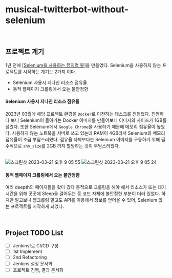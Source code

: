 # musical-twitterbot-without-selenium

<br>

## 프로젝트 계기
1년 전에 [[Selenium을 사용하는 뮤지컬 봇]](https://github.com/leeleelee3264?tab=repositories)을 만들었다. Selenium을 사용하지 않는 프로젝트를 시작하는 계기는 2가지 이다. 

- Selenium 사용시 지나친 리소스 점유율
- 동적 웹페이지 크롤링에서 오는 불안정함


#### Selenium 사용시 지나친 리소스 점유율
2023년 03월에 해당 프로젝트 환경을 `Docker`로 이전하는 테스크를 진행했다. 진행하다 보니 Selenium이 돌아가는 Docker 이미지를 만들어보니 이미지의 사이즈가 1GB를 넘겼다. 또한 Selenium에서 `Google Chrome`을 사용하기 때문에 메모리 점유율이 높았다. 사용하지 않는 노트북을 서버로 쓰고 있는데 RAM이 4GB라서 Selenium의 메모리 점유율이 조금 부담스러웠다. 점유율 자체보다는 Selenium 이미지를 구동하기 위해 필수적으로 `shm_size`를 2GB 까지 할당하는 것이 부담스러웠다. 

<br>

<img alt="스크린샷 2023-03-21 오후 9 05 55" src="https://user-images.githubusercontent.com/35620531/226633018-15d029a3-edba-44b6-82db-4289ac51e4b1.png">

<img alt="스크린샷 2023-03-21 오후 9 05 24" src="https://user-images.githubusercontent.com/35620531/226631474-9345aa30-4139-4d8c-b1ee-2c00a566bf9b.png">


#### 동적 웹페이지 크롤링에서 오는 불안정함
여러 deepth의 페이지들을 왔다 갔다 동적으로 크롤링을 해야 해서 리소스가 뜨는 대기시간을 위해 곳곳에 Sleep을 걸어두는 둥 코드 자체에 불안정한 부분이 더러 있었다. 하지만 알고보니 웹크롤링 말고도 API를 이용해서 정보를 얻어올 수 있어, Selenium 없는 프로젝트를 시작하게 되었다.

<br>

## Project TODO List 
- [ ] Jenkinsf로 CI/CD 구성
- [ ] 1st Implement
- [ ] 2nd Refactoring  
- [ ] Jenkins 설정 문서화
- [ ] 프로젝트 진행, 결과 문서화
